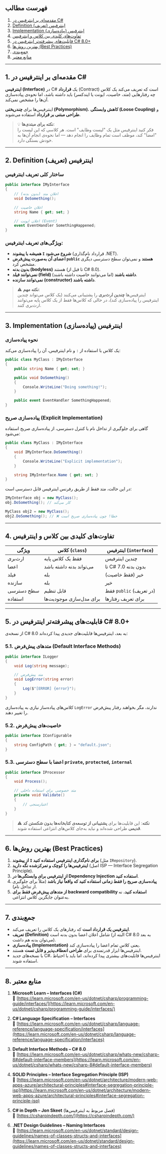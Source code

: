 ﻿
## فهرست مطالب

1. [مقدمه‌ای بر اینترفیس در C#](#1-مقدمهای-بر-اینترفیس-در-c)
2. [Definition (تعریف) اینترفیس](#2-definition-تعریف-اینترفیس)
3. [Implementation (پیاده‌سازی) اینترفیس](#3-implementation-پیادهسازی-اینترفیس)
4. [تفاوت‌های کلیدی بین کلاس و اینترفیس](#4-تفاوت‌های-کلیدی-بین-کلاس-و-اینترفیس)
5. [قابلیت‌های پیشرفته‌تر اینترفیس در C# 8.0+](#5-قابلیت‌های-پیشرفته‌تر-اینترفیس-در-c-80)
6. [بهترین روش‌ها (Best Practices)](#6-بهترین-روش‌ها-best-practices)
7. [جمع‌بندی](#7-جمع‌بندی)
8. [منابع معتبر](#8-منابع-معتبر)

---

## 1. مقدمه‌ای بر اینترفیس در C#

**اینترفیس (Interface)** در C# یک **قرارداد** (Contract) است که تعریف می‌کند یک کلاس چه رفتارهایی (متد، خاصیت، ایونت یا ایندکسر) باید داشته باشد، اما نحوه‌ی پیاده‌سازی آن‌ها را مشخص نمی‌کند.

اینترفیس‌ها برای **چندریختی (Polymorphism)**، **کاهش وابستگی (Loose Coupling)** و **طراحی مبتنی بر قرارداد** استفاده می‌شوند.

> 💡 **نکته برای مبتدی‌ها**:  
> فکر کنید اینترفیس مثل یک "لیست وظایف" است. هر کلاسی که این لیست را "امضا" کند، موظف است تمام وظایف را انجام دهد — اما نحوه‌ی انجام آن‌ها به خودش بستگی دارد.

---

## 2. Definition (تعریف) اینترفیس

### ساختار کلی تعریف اینترفیس

```csharp
public interface IMyInterface
{
    // اعلان متد (بدون بدنه)
    void DoSomething();

    // اعلان خاصیت
    string Name { get; set; }

    // اعلان ایونت (Event)
    event EventHandler SomethingHappened;
}
```

### ویژگی‌های تعریف اینترفیس:

- **همیشه با پیشوند `I` شروع می‌شود** (قرارداد نام‌گذاری .NET).
- **اعضای آن به‌صورت پیش‌فرض `public` هستند** و نمی‌توان سطح دسترسی دیگری مشخص کرد.
- **بدون بدنه (bodyless)** هستند (تا قبل از C# 8.0).
- **نمی‌توانند فیلد (field) داشته باشند** (اما می‌توانند خاصیت داشته باشند).
- **نمی‌توانند سازنده (constructor) داشته باشند**.

> ⚠️ **نکته مهم**:  
> اینترفیس‌ها **چندین ارث‌بری** را پشتیبانی می‌کنند (یک کلاس می‌تواند چندین اینترفیس را پیاده‌سازی کند)، در حالی که کلاس‌ها فقط از یک کلاس پایه می‌توانند ارث‌بری کنند.

---

## 3. Implementation (پیاده‌سازی) اینترفیس

### نحوه پیاده‌سازی

یک کلاس با استفاده از `:` و نام اینترفیس، آن را پیاده‌سازی می‌کند:

```csharp
public class MyClass : IMyInterface
{
    public string Name { get; set; }

    public void DoSomething()
    {
        Console.WriteLine("Doing something!");
    }

    public event EventHandler SomethingHappened;
}
```

### پیاده‌سازی صریح (Explicit Implementation)

گاهی برای جلوگیری از تداخل نام یا کنترل دسترسی، از پیاده‌سازی صریح استفاده می‌شود:

```csharp
public class MyClass : IMyInterface
{
    void IMyInterface.DoSomething()
    {
        Console.WriteLine("Explicit implementation");
    }

    string IMyInterface.Name { get; set; }
}
```

در این حالت، متد فقط از طریق رفرنس اینترفیس قابل دسترسی است:

```csharp
IMyInterface obj = new MyClass();
obj.DoSomething(); // کار می‌کند

MyClass obj2 = new MyClass();
obj2.DoSomething(); // ❌ خطا! چون پیاده‌سازی صریح است
```

---

## 4. تفاوت‌های کلیدی بین کلاس و اینترفیس

| ویژگی | کلاس (`class`) | اینترفیس (`interface`) |
|--------|----------------|------------------------|
| ارث‌بری | فقط یک کلاس پایه | چندین اینترفیس |
| اعضا | می‌تواند بدنه داشته باشد | تا C# 7.0 بدون بدنه |
| فیلد | بله | خیر (فقط خاصیت) |
| سازنده | بله | خیر |
| سطح دسترسی | قابل تنظیم | فقط `public` (در تعریف) |
| استفاده | برای مدل‌سازی موجودیت‌ها | برای تعریف رفتارها |

---

## 5. قابلیت‌های پیشرفته‌تر اینترفیس در C# 8.0+

از نسخه‌ی C# 8.0 به بعد، اینترفیس‌ها قابلیت‌های جدیدی پیدا کرده‌اند:

### 5.1. متد‌های پیش‌فرض (Default Interface Methods)

```csharp
public interface ILogger
{
    void Log(string message);

    // متد پیش‌فرض
    void LogError(string error)
    {
        Log($"[ERROR] {error}");
    }
}
```

کلاس‌های پیاده‌ساز نیازی به پیاده‌سازی `LogError` ندارند، مگر بخواهند رفتار پیش‌فرض را تغییر دهند.

### 5.2. خاصیت‌های پیش‌فرض

```csharp
public interface IConfigurable
{
    string ConfigPath { get; } = "default.json";
}
```

### 5.3. اعضا با سطح دسترسی `private`, `protected`, `internal`

```csharp
public interface IProcessor
{
    void Process();

    // متد خصوصی برای استفاده داخلی
    private void Validate()
    {
        // اعتبارسنجی
    }
}
```

> ⚠️ **نکته**: این قابلیت‌ها برای **پشتیبانی از توسعه‌ی کتابخانه‌ها بدون شکستن کد قدیمی** طراحی شده‌اند و نباید به‌جای کلاس‌های انتزاعی استفاده شوند.

---

## 6. بهترین روش‌ها (Best Practices)

1. **از پیشوند `I` برای نام‌گذاری اینترفیس استفاده کنید** (مثل `IRepository`).
2. **اینترفیس‌ها را کوچک و تمرکزشده نگه دارید** (اصل ISP — Interface Segregation Principle).
3. **از اینترفیس برای وابستگی‌ها در Dependency Injection استفاده کنید**.
4. **پیاده‌سازی صریح را فقط زمانی استفاده کنید که واقعاً نیاز باشد** (مثلاً برای جلوگیری از تداخل نام).
5. **از متد‌های پیش‌فرض فقط برای backward compatibility استفاده کنید**، نه به‌عنوان جایگزین کلاس انتزاعی.

---

## 7. جمع‌بندی

- **اینترفیس یک قرارداد است** که رفتارهای یک کلاس را تعریف می‌کند.
- **تعریف (Definition)** شامل اعلان اعضا بدون بدنه است (البته از C# 8.0 به بعد می‌توان بدنه هم داشت).
- **پیاده‌سازی (Implementation)** یعنی کلاس تمام اعضا را پیاده‌سازی کند.
- اینترفیس‌ها ابزار قدرتمندی برای **طراحی انعطاف‌پذیر و قابل تست** هستند.
- با نسخه‌های جدید C#، اینترفیس‌ها قابلیت‌های بیشتری پیدا کرده‌اند، اما باید با احتیاط استفاده شوند.

---

## 8. منابع معتبر

1. **Microsoft Learn – Interfaces (C#)**  
   🔗 [https://learn.microsoft.com/en-us/dotnet/csharp/programming-guide/interfaces/](https://learn.microsoft.com/en-us/dotnet/csharp/programming-guide/interfaces/)

2. **C# Language Specification – Interfaces**  
   🔗 [https://learn.microsoft.com/en-us/dotnet/csharp/language-reference/language-specification/interfaces](https://learn.microsoft.com/en-us/dotnet/csharp/language-reference/language-specification/interfaces)

3. **Default Interface Methods – C# 8.0**  
   🔗 [https://learn.microsoft.com/en-us/dotnet/csharp/whats-new/csharp-8#default-interface-members](https://learn.microsoft.com/en-us/dotnet/csharp/whats-new/csharp-8#default-interface-members)

4. **SOLID Principles – Interface Segregation Principle (ISP)**  
   🔗 [https://learn.microsoft.com/en-us/dotnet/architecture/modern-web-apps-azure/architectural-principles#interface-segregation-principle-isp](https://learn.microsoft.com/en-us/dotnet/architecture/modern-web-apps-azure/architectural-principles#interface-segregation-principle-isp)

5. **C# in Depth – Jon Skeet** (فصل مربوط به اینترفیس‌ها)  
   🔗 [https://csharpindepth.com/](https://csharpindepth.com/)

6. **.NET Design Guidelines – Naming Interfaces**  
   🔗 [https://learn.microsoft.com/en-us/dotnet/standard/design-guidelines/names-of-classes-structs-and-interfaces](https://learn.microsoft.com/en-us/dotnet/standard/design-guidelines/names-of-classes-structs-and-interfaces)

